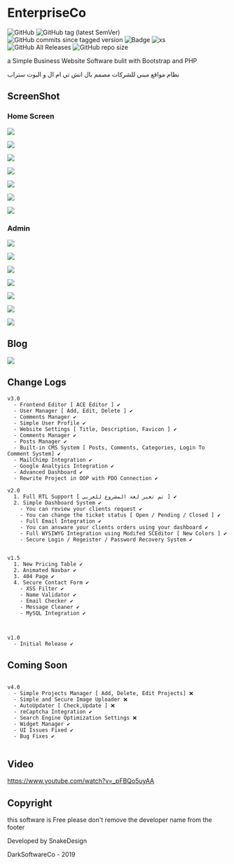 # EnterpriseCo

![GitHub](https://img.shields.io/github/license/blackhacker511/EnterpriseCo) ![GitHub tag (latest SemVer)](https://img.shields.io/github/tag/blackhacker511/EnterpriseCo) ![GitHub commits since tagged version](https://img.shields.io/github/commits-since/blackhacker511/EnterpriseCo/v3.0) ![Badge](https://img.shields.io/badge/status-beta-blue) ![xs](https://img.shields.io/github/languages/top/blackhacker511/EnterpriseCo?color=pink) ![GitHub All Releases](https://img.shields.io/github/downloads/blackhacker511/enterpriseco/total) ![GitHub repo size](https://img.shields.io/github/repo-size/blackhacker511/enterpriseco?color=%239b59b6)
 
a Simple Business Website Software bulit with Bootstrap and PHP

نظام مواقع مبني للشركات مصمم بال اتش تي ام ال و البوت ستراب 

## ScreenShot

### Home Screen

![](https://2.top4top.net/p_1308xza0f1.png)

![](https://3.top4top.net/p_1308b7sq82.png)

![](https://4.top4top.net/p_1308n0e053.png)

![](https://5.top4top.net/p_1308s240m4.png)

![](https://6.top4top.net/p_1308lz4za5.png)

![](https://1.top4top.net/p_13081bhim6.png)

![](https://2.top4top.net/p_13086iqc27.png)

### Admin 

![](https://3.top4top.net/p_1315xckfe1.png)

![](https://4.top4top.net/p_13154pn4t2.png)

![](https://5.top4top.net/p_1315j4hnj3.png)

![](https://6.top4top.net/p_1315apdij4.png)

![](https://1.top4top.net/p_1315skxc75.png)

![](https://2.top4top.net/p_1315uldoc6.png)

![](https://3.top4top.net/p_1315v7rx07.png)

## Blog

![](https://4.top4top.net/p_1315iaxma8.png)

## Change Logs

```
v3.0
  - Frontend Editor [ ACE Editor ] ✔️
  - User Manager [ Add, Edit, Delete ] ✔️
  - Comments Manager ✔️
  - Simple User Profile ✔️
  - Website Settings [ Title, Description, Favicon ] ✔️
  - Comments Manager ✔️
  - Posts Manager ✔️
  - Built-in CMS System [ Posts, Comments, Categories, Login To Comment System] ✔️
  - MailChimp Integration ✔️
  - Google Analtyics Integration ✔️
  - Advanced Dashboard ✔️
  - Rewrite Project in OOP with PDO Connection ✔️
  
v2.0
  1. Full RTL Support [ تم تغير لغة المشروع للعربي ] ✔️
  2. Simple Dashboard System ✔️
    - You can review your clients request ✔️
    - You can change the ticket status [ Open / Pending / Closed ] ✔️
    - Full Email Integration ✔️
    - You can answare your clients orders using your dashboard ✔️
    - Full WYSIWYG Integration using Modifed SCEditor [ New Colors ] ✔️
    - Secure Login / Regeister / Password Recovery System ✔️
    

v1.5
  1. New Pricing Table ✔️
  2. Animated Navbar ✔️
  3. 404 Page ✔️
  4. Secure Contact Form ✔️
    - XSS Filter ✔️
    - Name Validator ✔️
    - Email Checker ✔️
    - Message Cleaner ✔️
    - MySQL Integration ✔️
    
    
  
v1.0
  - Initial Release ✔️
```

## Coming Soon
```

v4.0
  - Simple Projects Manager [ Add, Delete, Edit Projects] ❌️
  - Simple and Secure Image Uploader ❌️
  - AutoUpdater [ Check,Update ] ❌️
  - reCaptcha Integration ✔️
  - Search Engine Optimization Settings ❌️
  - Widget Manager ✔️
  - UI Issues Fixed ✔️
  - Bug Fixes ✔️
  
```

## Video

https://www.youtube.com/watch?v=_pFBQo5uyAA

## Copyright

this software is Free please don't remove the developer name from the footer

Developed by SnakeDesign

DarkSoftwareCo - 2019
